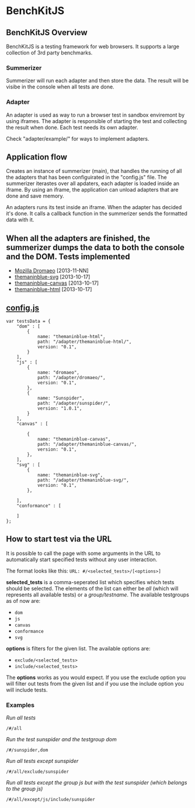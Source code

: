 BenchKitJS
==========

## BenchKitJS Overview
BenchKitJS is a testing framework for web browsers. It supports a large collection of 3rd party benchmarks.

### Summerizer
Summerizer will run each adapter and then store the data. The result will be visibe in the console when all tests are done.

### Adapter
An adapter is used as way to run a browser test in sandbox enviremont by using iframes. The adapter is responsible of starting the test and collecting the result when done. Each test needs its own adapter.

Check "adapter/example/" for ways to implement adapters.

## Application flow
Creates an instance of summerizer (main), that handles the running of all the adapters that has been configuirated in the "config.js" file. The summerizer iterastes over all apdaters, each adapter is loaded inside an iframe. By using an iframe, the application can unload adapters that are done and save memory.

An adapters runs its test inside an iframe. When the adapter has decided it's done. It calls a callback function in the summerizer sends the formatted data with it.

When all the adapters are finished, the summerizer dumps the data to both the console and the DOM.
Tests implemented
---

  - [Mozilla Dromaeo](http://dromaeo.com/) [2013-11-NN]
  - [themaninblue-svg](http://themaninblue.com/experiment/AnimationBenchmark/svg/) [2013-10-17]
  - [themaninblue-canvas](http://themaninblue.com/experiment/AnimationBenchmark/canvas/) [2013-10-17]
  - [themaninblue-html](http://themaninblue.com/experiment/AnimationBenchmark/html/) [2013-10-17]

## [config.js](./config.js)
	var testsData = {
		"dom" : [
			{
				name: "themaninblue-html",
				path: "/adapter/themaninblue-html/",
				version: "0.1",
			}   
		],
		"js" : [
			{
				name: "dromaeo", 
				path: "/adapter/dromaeo/",
				version: "0.1",
			},
			{
				name: "Sunspider", 
				path: "/adapter/sunspider/",
				version: "1.0.1",
			}
		],
		"canvas" : [
	
			{
				name: "themaninblue-canvas",
				path: "/adapter/themaninblue-canvas/",
				version: "0.1",
			},
		],
		"svg" : [
			{
				name: "themaninblue-svg",
				path: "/adapter/themaninblue-svg/",
				version: "0.1",
			},
			
		],
		"conformance" : [
	
		]
	};

How to start test via the URL
---
It is possible to call the page with some arguments in the URL to automatically start specified tests without any user interaction.

The format looks like this:
```URL: #/<selected_tests>/[<options>]```

**selected_tests** is a comma-seperated list which specifies which tests should be selected. The elements of the list can either be *all* (which will represents all available tests) or a *group/testname*.
The available testgroups as of now are:

* ```dom```
* ```js```
* ```canvas```
* ```conformance```
* ```svg```

**options** is filters for the given list. The available options are:

* ```exclude/<selected_tests>```
* ```include/<selected_tests>```

The **options** works as you would expect. If you use the exclude option you will filter out tests from the given list and if you use the include option you will include tests.

### Examples
*Run all tests*

	/#/all

*Run the test sunspider and the testgroup dom*

	/#/sunspider,dom

*Run all tests except sunspider*

	/#/all/exclude/sunspider

*Run all tests except the group js but with the test sunspider (which belongs to the group js)*

	/#/all/except/js/include/sunspider
